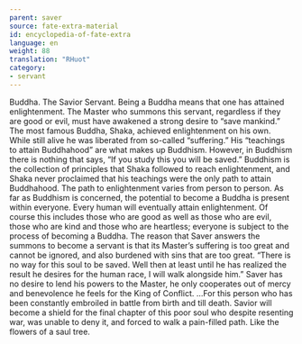 ```yaml
---
parent: saver
source: fate-extra-material
id: encyclopedia-of-fate-extra
language: en
weight: 88
translation: "RHuot"
category:
- servant
---
```


Buddha. The Savior Servant.
Being a Buddha means that one has attained enlightenment.
The Master who summons this servant, regardless if they are good or evil, must have awakened a strong desire to “save mankind.”
The most famous Buddha, Shaka, achieved enlightenment on his own. While still alive he was liberated from so-called “suffering.” His “teachings to attain Buddhahood” are what makes up Buddhism.
However, in Buddhism there is nothing that says, “If you study this you will be saved.”
Buddhism is the collection of principles that Shaka followed to reach enlightenment, and Shaka never proclaimed that his teachings were the only path to attain Buddhahood. The path to enlightenment varies from person to person.
As far as Buddhism is concerned, the potential to become a Buddha is present within everyone. Every human will eventually attain enlightenment. Of course this includes those who are good as well as those who are evil, those who are kind and those who are heartless; everyone is subject to the process of becoming a Buddha.
The reason that Saver answers the summons to become a servant is that its Master’s suffering is too great and cannot be ignored, and also burdened with sins that are too great.
“There is no way for this soul to be saved.
Well then at least until he has realized the result he desires for the human race,
I will walk alongside him.”
Saver has no desire to lend his powers to the Master, he only cooperates out of mercy and benevolence he feels for the King of Conflict.
…For this person who has been constantly embroiled in battle from birth and till death. Savior will become a shield for the final chapter of this poor soul who despite resenting war, was unable to deny it, and forced to walk a pain-filled path. Like the flowers of a saul tree.
